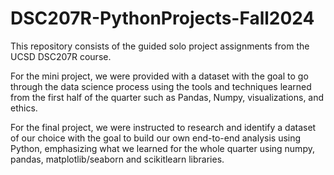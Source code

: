 # DSC207R-PythonProjects-Fall2024
This repository consists of the guided solo project assignments from the UCSD DSC207R course. 

For the mini project, we were provided with a dataset with the goal to go through the data science process using the tools and techniques learned from the first half of the quarter such as Pandas, Numpy, visualizations, and ethics. 

For the final project, we were instructed to research and identify a dataset of our choice with the goal to build our own end-to-end analysis using Python, emphasizing what we learned for the whole quarter using numpy, pandas, matplotlib/seaborn and scikitlearn libraries.
